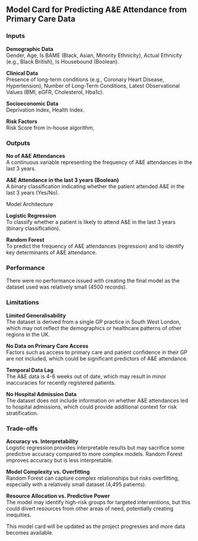 ## Model Card for Predicting A&E Attendance from Primary Care Data

### Inputs

**Demographic Data**  
Gender, Age, Is BAME (Black, Asian, Minority Ethnicity), Actual Ethnicity (e.g., Black British), Is Housebound (Boolean).

**Clinical Data**  
Presence of long-term conditions (e.g., Coronary Heart Disease, Hypertension), Number of Long-Term Conditions, Latest Observational Values (BMI, eGFR, Cholesterol, Hba1c).

**Socioeconomic Data**  
Deprivation Index, Health Index.

**Risk Factors**  
Risk Score from in-house algorithm,

### Outputs

**No of A&E Attendances**  
A continuous variable representing the frequency of A&E attendances in the last 3 years.

**A&E Attendance in the last 3 years (Boolean)**  
A binary classification indicating whether the patient attended A&E in the last 3 years (Yes/No).

Model Architecture

**Logistic Regression**  
To classify whether a patient is likely to attend A&E in the last 3 years (binary classification).

**Random Forest**  
To predict the frequency of A&E attendances (regression) and to identify key determinants of A&E attendance.

### Performance

There were no performance issued with creating the final model as the dataset used was relatively small (4500 records).

### Limitations

**Limited Generalisability**  
The dataset is derived from a single GP practice in South West London, which may not reflect the demographics or healthcare patterns of other regions in the UK.

**No Data on Primary Care Access**  
Factors such as access to primary care and patient confidence in their GP are not included, which could be significant predictors of A&E attendance.

**Temporal Data Lag**  
The A&E data is 4-6 weeks out of date, which may result in minor inaccuracies for recently registered patients.

**No Hospital Admission Data**  
The dataset does not include information on whether A&E attendances led to hospital admissions, which could provide additional context for risk stratification.

### Trade-offs

**Accuracy vs. Interpretability**  
Logistic regression provides interpretable results but may sacrifice some predictive accuracy compared to more complex models. Random Forest improves accuracy but is less interpretable.

**Model Complexity vs. Overfitting**  
Random Forest can capture complex relationships but risks overfitting, especially with a relatively small dataset (4,495 patients).

**Resource Allocation vs. Predictive Power**  
The model may identify high-risk groups for targeted interventions, but this could divert resources from other areas of need, potentially creating inequities.

This model card will be updated as the project progresses and more data becomes available.